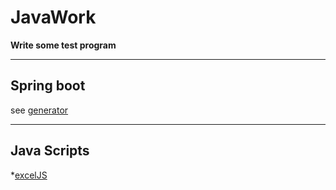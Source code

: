 # JavaWork

**Write some test program**

---
## Spring boot
see [generator](https://github.com/LiyLinL/JavaWork/tree/master/generator)

---
## Java Scripts
*[excelJS](https://github.com/exceljs/exceljs/blob/HEAD/README_zh.md#%E7%9B%AE%E5%BD%95)
